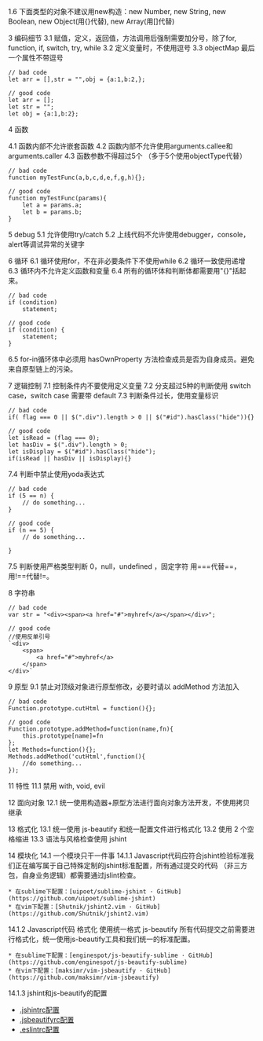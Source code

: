 1.6 下面类型的对象不建议用new构造：new Number, new String, new Boolean, new Object(用{}代替), new Array(用[]代替)


3 编码细节
3.1 赋值，定义，返回值，方法调用后强制需要加分号，除了for, function, if, switch, try, while
3.2 定义变量时，不使用逗号
3.3 objectMap 最后一个属性不带逗号
```
// bad code
let arr = [],str = "",obj = {a:1,b:2,};

// good code
let arr = [];
let str = "";
let obj = {a:1,b:2};
```

4 函数

4.1 函数内部不允许嵌套函数
4.2 函数内部不允许使用arguments.callee和arguments.caller
4.3 函数参数不得超过5个 （多于5个使用objectType代替）
```
// bad code
function myTestFunc(a,b,c,d,e,f,g,h){};

// good code
function myTestFunc(params){
    let a = params.a;
    let b = params.b;
}
```
5 debug
5.1 允许使用try/catch
5.2 上线代码不允许使用debugger，console，alert等调试异常的关键字

6 循环
6.1 循环使用for，不在非必要条件下不使用while
6.2 循环一致使用递增
6.3 循环内不允许定义函数和变量
6.4 所有的循环体和判断体都需要用"{}"括起来。
```
// bad code
if (condition)
    statement;

// good code
if (condition) {
    statement;
}
```
6.5 for-in循环体中必须用 hasOwnProperty 方法检查成员是否为自身成员。避免来自原型链上的污染。


7 逻辑控制
7.1 控制条件内不要使用定义变量
7.2 分支超过5种的判断使用 switch case，switch case 需要带 default
7.3 判断条件过长，使用变量标识
```
// bad code
if( flag === 0 || $(".div").length > 0 || $("#id").hasClass("hide")){}

// good code
let isRead = (flag === 0);
let hasDiv = $(".div").length > 0;
let isDisplay = $("#id").hasClass("hide");
if(isRead || hasDiv || isDisplay){}
```

7.4 判断中禁止使用yoda表达式
```
// bad code
if (5 == n) {
    // do something...
}

// good code
if (n == 5) {
    // do something...

}
```

7.5 判断使用严格类型判断 0，null，undefined ，固定字符 用===代替==，用!==代替!=。

8 字符串
```
// bad code
var str = "<div><span><a href="#">myhref</a></span></div>";

// good code
//使用反单引号
`<div>
    <span>
        <a href="#">myhref</a>
    </span>
</div>`
```

9 原型
9.1 禁止对顶级对象进行原型修改，必要时请以 addMethod 方法加入

```
// bad code
Function.prototype.cutHtml = function(){};

// good code
Function.prototype.addMethod=function(name,fn){
    this.prototype[name]=fn
};
let Methods=function(){};
Methods.addMethod('cutHtml',function(){
    //do something...
});

```



11 特性
11.1 禁用 with, void, evil


12 面向对象
12.1 统一使用构造器+原型方法进行面向对象方法开发，不使用拷贝继承

13 格式化
13.1 统一使用 js-beautify 和统一配置文件进行格式化
13.2 使用 2 个空格缩进
13.3 语法与风格检查使用 jshint

14 模块化
14.1 一个模块只干一件事
14.1.1 Javascript代码应符合jshint检验标准我们正在编写属于自己特殊定制的jshint标准配置，所有通过提交的代码 （非三方包，自身业务逻辑）都需要通过jslint检查。

    * 在sublime下配置：[uipoet/sublime-jshint · GitHub](https://github.com/uipoet/sublime-jshint)
    * 在vim下配置：[Shutnik/jshint2.vim · GitHub](https://github.com/Shutnik/jshint2.vim)
    
14.1.2 Javascript代码 格式化 使用统一格式 js-beautify
所有代码提交之前需要进行格式化，统一使用js-beautify工具和我们统一的标准配置。

    * 在sublime下配置：[enginespot/js-beautify-sublime · GitHub](https://github.com/enginespot/js-beautify-sublime)
    * 在vim下配置：[maksimr/vim-jsbeautify · GitHub](https://github.com/maksimr/vim-jsbeautify)

14.1.3 jshint和js-beautify的配置

* [.jshintrc配置](https://gist.github.com/xiaojue/fbe80093dc8058431568)
* [.jsbeautifyrc配置](https://gist.github.com/xiaojue/4e41578aa90c8d907130)
* [.eslintrc配置](https://github.com/hax/dotfiles/blob/master/es2016.eslintrc)




